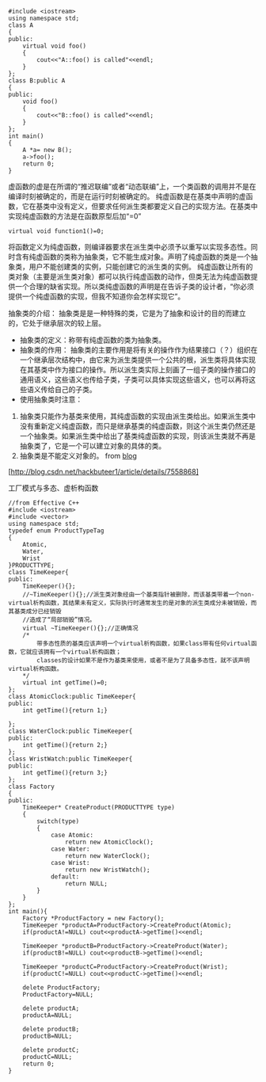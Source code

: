 ```
#include <iostream>
using namespace std;
class A
{	
public:
	virtual void foo()
	{
		cout<<"A::foo() is called"<<endl;
	}
};
class B:public A
{
public:
	void foo()
	{
		cout<<"B::foo() is called"<<endl;
	}
};
int main()
{
	A *a= new B();
	a->foo();
	return 0;
}
```
虚函数的虚是在所谓的“推迟联编”或者“动态联编”上，一个类函数的调用并不是在编译时刻被确定的，而是在运行时刻被确定的。
纯虚函数是在基类中声明的虚函数，它在基类中没有定义，但要求任何派生类都要定义自己的实现方法。在基类中实现纯虚函数的方法是在函数原型后加“=0”
```
virtual void function1()=0;
```
将函数定义为纯虚函数，则编译器要求在派生类中必须予以重写以实现多态性。同时含有纯虚函数的类称为抽象类，它不能生成对象。声明了纯虚函数的类是一个抽象类，用户不能创建类的实例，只能创建它的派生类的实例。
纯虚函数让所有的类对象（主要是派生类对象）都可以执行纯虚函数的动作，但类无法为纯虚函数提供一个合理的缺省实现。所以类纯虚函数的声明是在告诉子类的设计者，“你必须提供一个纯虚函数的实现，但我不知道你会怎样实现它”。

抽象类的介绍：
抽象类是是一种特殊的类，它是为了抽象和设计的目的而建立的，它处于继承层次的较上层。
+ 抽象类的定义：称带有纯虚函数的类为抽象类。
+ 抽象类的作用：
抽象类的主要作用是将有关的操作作为结果接口（？）组织在一个继承层次结构中，由它来为派生类提供一个公共的根，派生类将具体实现在其基类中作为接口的操作。所以派生类实际上刻画了一组子类的操作接口的通用语义，这些语义也传给子类，子类可以具体实现这些语义，也可以再将这些语义传给自己的子类。
+ 使用抽象类时注意：

1. 抽象类只能作为基类来使用，其纯虚函数的实现由派生类给出。如果派生类中没有重新定义纯虚函数，而只是继承基类的纯虚函数，则这个派生类仍然还是一个抽象类。如果派生类中给出了基类纯虚函数的实现，则该派生类就不再是抽象类了，它是一个可以建立对象的具体的类。
2. 抽象类是不能定义对象的。
from [blog] 

[http://blog.csdn.net/hackbuteer1/article/details/7558868]

[blog]: http://blog.csdn.net/hackbuteer1/article/details/7558868

工厂模式与多态、虚析构函数
```
//from Effective C++
#include <iostream>
#include <vector>
using namespace std;
typedef enum ProductTypeTag
{
	Atomic,
	Water,
	Wrist
}PRODUCTTYPE;
class TimeKeeper{
public:
	TimeKeeper(){};
	//~TimeKeeper(){};//派生类对象经由一个基类指针被删除，而该基类带着一个non-virtual析构函数，其结果未有定义，实际执行时通常发生的是对象的派生类成分未被销毁，而其基类成分已经销毁
	//造成了“局部销毁”情况。
	virtual ~TimeKeeper(){};//正确情况
	/*
		带多态性质的基类应该声明一个virtual析构函数，如果class带有任何virtual函数，它就应该拥有一个virtual析构函数；
		classes的设计如果不是作为基类来使用，或者不是为了具备多态性，就不该声明virtual析构函数。	
	*/
	virtual int getTime()=0;
};
class AtomicClock:public TimeKeeper{
public:
	int getTime(){return 1;}

};
class WaterClock:public TimeKeeper{
public:
	int getTime(){return 2;}
};
class WristWatch:public TimeKeeper{
public:
	int getTime(){return 3;}
};
class Factory
{
public:
	TimeKeeper* CreateProduct(PRODUCTTYPE type)
	{
		switch(type)
		{	
			case Atomic:
				return new AtomicClock();
			case Water:
				return new WaterClock();
			case Wrist:
				return new WristWatch();
			default:
				return NULL;
		}
	}
};
int main(){
	Factory *ProductFactory = new Factory();
	TimeKeeper *productA=ProductFactory->CreateProduct(Atomic);
	if(productA!=NULL) cout<<productA->getTime()<<endl;

	TimeKeeper *productB=ProductFactory->CreateProduct(Water);
	if(productB!=NULL) cout<<productB->getTime()<<endl;

	TimeKeeper *productC=ProductFactory->CreateProduct(Wrist);
	if(productC!=NULL) cout<<productC->getTime()<<endl;

	delete ProductFactory;
	ProductFactory=NULL;

	delete productA;
	productA=NULL;

	delete productB;
	productB=NULL;

	delete productC;
	productC=NULL;
	return 0;
}
```


